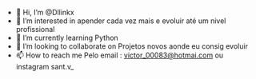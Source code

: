 - 👋 Hi, I’m @Dllinkx
- 👀 I’m interested in  apender cada vez mais e evoluir até um nivel profissional
- 🌱 I’m currently learning  Python
- 💞️ I’m looking to collaborate on  Projetos novos aonde eu consig evoluir
- 📫 How to reach me  Pelo email : victor_00083@hotmai.com ou instagram sant.v_

<!---
Dllinkx/Dllinkx is a ✨ special ✨ repository because its `README.md` (this file) appears on your GitHub profile.
You can click the Preview link to take a look at your changes.
--->
